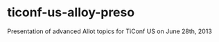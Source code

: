 ticonf-us-alloy-preso
=====================

Presentation of advanced Allot topics for TiConf US on June 28th, 2013
